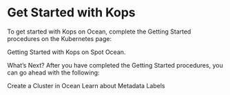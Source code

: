 # Get Started with Kops

To get started with Kops on Ocean, complete the Getting Started procedures on the Kubernetes page:

Getting Started with Kops on Spot Ocean.

What’s Next?
After you have completed the Getting Started procedures, you can go ahead with the following:

Create a Cluster in Ocean
Learn about Metadata Labels
